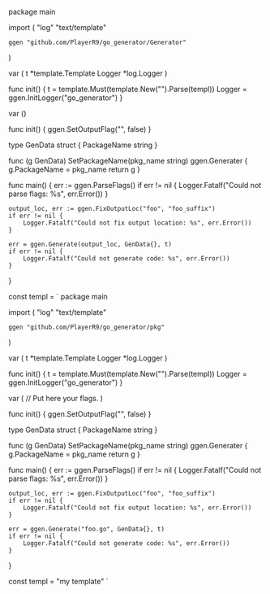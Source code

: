 package main

import (
	"log"
	"text/template"

	ggen "github.com/PlayerR9/go_generator/Generator"
)

var (
	t      *template.Template
	Logger *log.Logger
)

func init() {
	t = template.Must(template.New("").Parse(templ))
	Logger = ggen.InitLogger("go_generator")
}

var ()

func init() {
	ggen.SetOutputFlag("", false)
}

type GenData struct {
	PackageName string
}

func (g GenData) SetPackageName(pkg_name string) ggen.Generater {
	g.PackageName = pkg_name
	return g
}

func main() {
	err := ggen.ParseFlags()
	if err != nil {
		Logger.Fatalf("Could not parse flags: %s", err.Error())
	}

	output_loc, err := ggen.FixOutputLoc("foo", "foo_suffix")
	if err != nil {
		Logger.Fatalf("Could not fix output location: %s", err.Error())
	}

	err = ggen.Generate(output_loc, GenData{}, t)
	if err != nil {
		Logger.Fatalf("Could not generate code: %s", err.Error())
	}
}

const templ = `
package main

import (
	"log"
	"text/template"

	ggen "github.com/PlayerR9/go_generator/pkg"
)

var (
	t *template.Template
	Logger *log.Logger
)

func init() {
	t = template.Must(template.New("").Parse(templ))
	Logger = ggen.InitLogger("go_generator")
}

var (
	// Put here your flags.
)

func init() {
	ggen.SetOutputFlag("", false)
}

type GenData struct {
	PackageName string
}

func (g GenData) SetPackageName(pkg_name string) ggen.Generater {
	g.PackageName = pkg_name
	return g
}

func main() {
	err := ggen.ParseFlags()
	if err != nil {
		Logger.Fatalf("Could not parse flags: %s", err.Error())
	}

	output_loc, err := ggen.FixOutputLoc("foo", "foo_suffix")
	if err != nil {
		Logger.Fatalf("Could not fix output location: %s", err.Error())
	}

	err = ggen.Generate("foo.go", GenData{}, t)
	if err != nil {
		Logger.Fatalf("Could not generate code: %s", err.Error())
	}
}

const templ = "my template"
`
